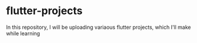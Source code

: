# flutter-projects
In this repository, I will be uploading variaous flutter projects, which I'll make while learning

